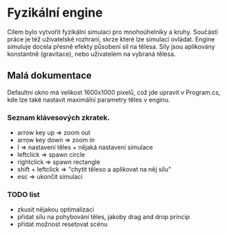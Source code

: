 # Fyzikální engine

Cílem bylo vytvořit fyzikální simulaci pro mnohoúhelníky a kruhy. Součástí práce je též uživatelské rozhraní, skrze které lze simulaci ovládat. Engine simuluje docela přesně efekty působení sil na tělesa. Síly jsou aplikovány konstantně (gravitace), nebo uživatelem na vybraná tělesa.

## Malá dokumentace

Defaultní okno má velikost 1600x1000 pixelů, což jde upravit v Program.cs, kde lze také nastavit maximální parametry těles v enginu.

### Seznam klávesových zkratek.

- arrow key up => zoom out
- arrow key down => zoom in
- I => nastavení těles + nějaká nastavení simulace
- leftclick => spawn circle
- rightclick => spawn rectangle
- shift + leftclick => "chytit těleso a aplikovat na něj sílu"
- esc => ukončit simulaci

### TODO list

- zkusit nějakou optimalizaci
- přidat sílu na pohybování těles, jakoby drag and drop princip
- přidat možnost resetovat scénu

